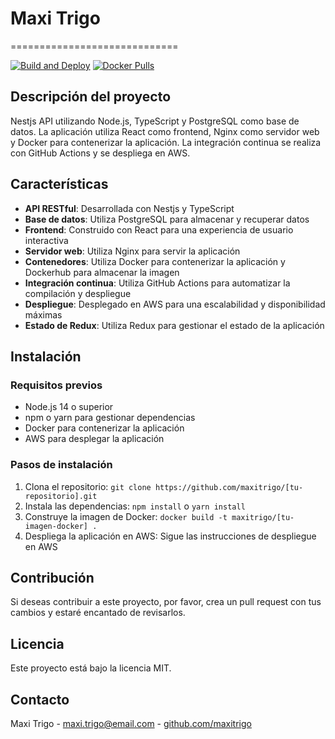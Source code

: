 # Maxi Trigo
=============================

[![Build and Deploy](https://github.com/maxitrigo/[tu-repositorio]/actions/workflows/deploy.yml/badge.svg)](https://github.com/maxitrigo/[tu-repositorio]/actions/workflows/deploy.yml)
[![Docker Pulls](https://img.shields.io/docker/pulls/maxitrigo/[tu-imagen-docker].svg)](https://hub.docker.com/r/maxitrigo/[tu-imagen-docker])

## Descripción del proyecto
Nestjs API utilizando Node.js, TypeScript y PostgreSQL como base de datos. La aplicación utiliza React como frontend, Nginx como servidor web y Docker para contenerizar la aplicación. La integración continua se realiza con GitHub Actions y se despliega en AWS.

## Características
* **API RESTful**: Desarrollada con Nestjs y TypeScript
* **Base de datos**: Utiliza PostgreSQL para almacenar y recuperar datos
* **Frontend**: Construido con React para una experiencia de usuario interactiva
* **Servidor web**: Utiliza Nginx para servir la aplicación
* **Contenedores**: Utiliza Docker para contenerizar la aplicación y Dockerhub para almacenar la imagen
* **Integración continua**: Utiliza GitHub Actions para automatizar la compilación y despliegue
* **Despliegue**: Desplegado en AWS para una escalabilidad y disponibilidad máximas
* **Estado de Redux**: Utiliza Redux para gestionar el estado de la aplicación

## Instalación
### Requisitos previos
* Node.js 14 o superior
* npm o yarn para gestionar dependencias
* Docker para contenerizar la aplicación
* AWS para desplegar la aplicación

### Pasos de instalación
1. Clona el repositorio: `git clone https://github.com/maxitrigo/[tu-repositorio].git`
2. Instala las dependencias: `npm install` o `yarn install`
3. Construye la imagen de Docker: `docker build -t maxitrigo/[tu-imagen-docker] .`
4. Despliega la aplicación en AWS: Sigue las instrucciones de despliegue en AWS

## Contribución
Si deseas contribuir a este proyecto, por favor, crea un pull request con tus cambios y estaré encantado de revisarlos.

## Licencia
Este proyecto está bajo la licencia MIT.

## Contacto
Maxi Trigo - [maxi.trigo@email.com](mailto:maxi.trigo@email.com) - [github.com/maxitrigo](https://github.com/maxitrigo)

